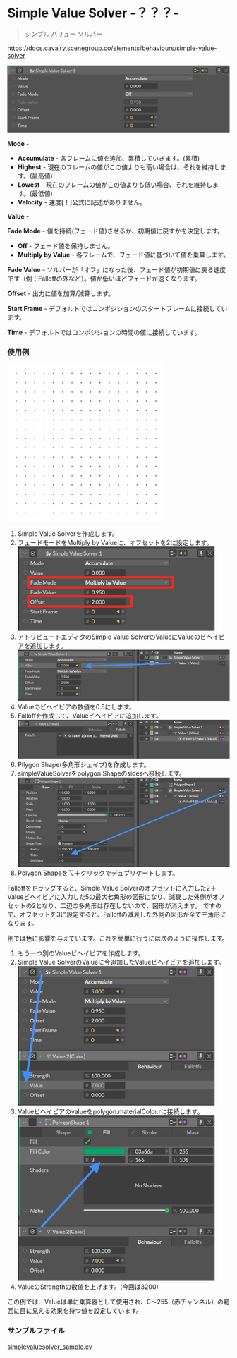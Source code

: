 # Simple Value Solver -？？？-

> シンプル バリュー ソルバー

https://docs.cavalry.scenegroup.co/elements/behaviours/simple-value-solver

![simplevaluesolver01](simplevaluesolver.assets/simplevaluesolver01.png)

**Mode** - 

- **Accumulate** - 各フレームに値を追加、累積していきます。(累積)
- **Highest** - 現在のフレームの値がこの値よりも高い場合は、それを維持します。(最高値)
- **Lowest** - 現在のフレームの値がこの値よりも低い場合、それを維持します。(最低値)
- **Velocity** - 速度[！]公式に記述がありません。

**Value** - 

**Fade Mode** - 値を持続(フェード値)させるか、初期値に戻すかを決定します。

- **Off** - フェード値を保持しません。
- **Multiply by Value** - 各フレームで、フェード値に基づいて値を乗算します。

**Fade Value** - ソルバーが「オフ」になった後、フェード値が初期値に戻る速度です（例：Falloffの外など）。値が低いほどフェードが速くなります。

**Offset** - 出力に値を加算/減算します。

**Start Frame** - デフォルトではコンポジションのスタートフレームに接続しています。

**Time** - デフォルトではコンポジションの時間の値に接続しています。

### 使用例

![SimpleValueSolber_Sample](simplevaluesolver.assets/SimpleValueSolber_Sample.gif)

1. Simple Value Solverを作成します。
2. フェードモードをMultiply by Valueに、オフセットを2に設定します。
   ![simplevaluesolver02](simplevaluesolver.assets/simplevaluesolver02.png)
3. アトリビュートエディタのSimple Value SolverのValueにValueのビヘイビアを追加します。
   ![simplevaluesolver03](simplevaluesolver.assets/simplevaluesolver03.png)
4. Valueのビヘイビアの数値を0.5にします。
5. Falloffを作成して、Valueビヘイビアに追加します。
   ![simplevaluesolver04](simplevaluesolver.assets/simplevaluesolver04.png)
6. Pllygon Shape(多角形シェイプ)を作成します。
7. simpleValueSolverをpolygon Shapeのsidesへ接続します。
   ![simplevaluesolver05](simplevaluesolver.assets/simplevaluesolver05.png)
8. Polygon Shapeを⌥＋クリックでデュプリケートします。

Falloffをドラッグすると、Simple Value Solverのオフセットに入力した2＋Valueビヘイビアに入力した5の最大七角形の図形になり、減衰した外側がオフセットの2となり、二辺の多角形は存在しないので、図形が消えます。
ですので、オフセットを3に設定すると、Falloffの減衰した外側の図形が全て三角形になります。

例では色に影響を与えています。これを簡単に行うには次のように操作します。

1. もう一つ別のValueビヘイビアを作成します。
2. Simple Value SolverのValueに今追加したValueビヘイビアを追加します。
   ![simplevaluesolver06](simplevaluesolver.assets/simplevaluesolver06.png)
3. Valueビヘイビアのvalueをpolygon.materialColor.rに接続します。
   ![simplevaluesolver07](simplevaluesolver.assets/simplevaluesolver07.png)
4. ValueのStrengthの数値を上げます。(今回は3200)

この例では、Valueは単に乗算器として使用され、0～255（赤チャンネル）の範囲に目に見える効果を持つ値を設定しています。

### サンプルファイル

 [simplevaluesolver_sample.cv](simplevaluesolver.assets/simplevaluesolver_sample.cv) 